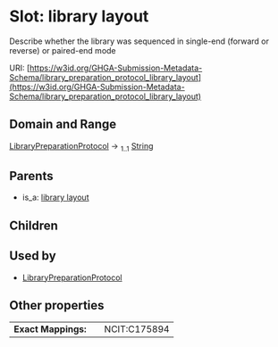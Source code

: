 
# Slot: library layout


Describe whether the library was sequenced in single-end (forward or reverse) or paired-end mode

URI: [https://w3id.org/GHGA-Submission-Metadata-Schema/library_preparation_protocol_library_layout](https://w3id.org/GHGA-Submission-Metadata-Schema/library_preparation_protocol_library_layout)


## Domain and Range

[LibraryPreparationProtocol](LibraryPreparationProtocol.md) &#8594;  <sub>1..1</sub> [String](types/String.md)

## Parents

 *  is_a: [library layout](library_layout.md)

## Children


## Used by

 * [LibraryPreparationProtocol](LibraryPreparationProtocol.md)

## Other properties

|  |  |  |
| --- | --- | --- |
| **Exact Mappings:** | | NCIT:C175894 |

